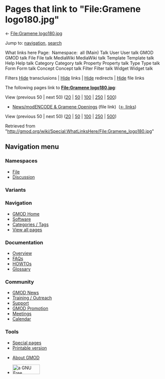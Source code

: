 <div id="mw-page-base" class="noprint">

</div>

<div id="mw-head-base" class="noprint">

</div>

<div id="content" class="mw-body" role="main">

<span id="top"></span>

<div id="mw-js-message" style="display:none;">

</div>



# <span dir="auto">Pages that link to "File:Gramene logo180.jpg"</span>

<div id="bodyContent">

<div id="contentSub">

← [File:Gramene
logo180.jpg](/wiki/File:Gramene_logo180.jpg "File:Gramene logo180.jpg")

</div>

<div id="jump-to-nav" class="mw-jump">

Jump to: [navigation](#mw-navigation), [search](#p-search)

</div>

<div id="mw-content-text">

What links here Page:  Namespace:  all (Main) Talk User User talk GMOD
GMOD talk File File talk MediaWiki MediaWiki talk Template Template talk
Help Help talk Category Category talk Property Property talk Type Type
talk Form Form talk Concept Concept talk Filter Filter talk Widget
Widget talk

Filters
[Hide](/mediawiki/index.php?title=Special:WhatLinksHere/File:Gramene_logo180.jpg&hidetrans=1 "Special:WhatLinksHere/File:Gramene logo180.jpg")
transclusions \|
[Hide](/mediawiki/index.php?title=Special:WhatLinksHere/File:Gramene_logo180.jpg&hidelinks=1 "Special:WhatLinksHere/File:Gramene logo180.jpg")
links \|
[Hide](/mediawiki/index.php?title=Special:WhatLinksHere/File:Gramene_logo180.jpg&hideredirs=1 "Special:WhatLinksHere/File:Gramene logo180.jpg")
redirects \|
[Hide](/mediawiki/index.php?title=Special:WhatLinksHere/File:Gramene_logo180.jpg&hideimages=1 "Special:WhatLinksHere/File:Gramene logo180.jpg")
file links

The following pages link to **[File:Gramene
logo180.jpg](/wiki/File:Gramene_logo180.jpg "File:Gramene logo180.jpg")**:

View (previous 50 \| next 50)
([20](/mediawiki/index.php?title=Special:WhatLinksHere/File:Gramene_logo180.jpg&limit=20 "Special:WhatLinksHere/File:Gramene logo180.jpg")
\|
[50](/mediawiki/index.php?title=Special:WhatLinksHere/File:Gramene_logo180.jpg&limit=50 "Special:WhatLinksHere/File:Gramene logo180.jpg")
\|
[100](/mediawiki/index.php?title=Special:WhatLinksHere/File:Gramene_logo180.jpg&limit=100 "Special:WhatLinksHere/File:Gramene logo180.jpg")
\|
[250](/mediawiki/index.php?title=Special:WhatLinksHere/File:Gramene_logo180.jpg&limit=250 "Special:WhatLinksHere/File:Gramene logo180.jpg")
\|
[500](/mediawiki/index.php?title=Special:WhatLinksHere/File:Gramene_logo180.jpg&limit=500 "Special:WhatLinksHere/File:Gramene logo180.jpg"))

- [News/modENCODE & Gramene
  Openings](/wiki/News/modENCODE_%26_Gramene_Openings "News/modENCODE & Gramene Openings")
  (file link) ‎ <span class="mw-whatlinkshere-tools">([←
  links](/mediawiki/index.php?title=Special:WhatLinksHere&target=News%2FmodENCODE+%26+Gramene+Openings "Special:WhatLinksHere"))</span>

View (previous 50 \| next 50)
([20](/mediawiki/index.php?title=Special:WhatLinksHere/File:Gramene_logo180.jpg&limit=20 "Special:WhatLinksHere/File:Gramene logo180.jpg")
\|
[50](/mediawiki/index.php?title=Special:WhatLinksHere/File:Gramene_logo180.jpg&limit=50 "Special:WhatLinksHere/File:Gramene logo180.jpg")
\|
[100](/mediawiki/index.php?title=Special:WhatLinksHere/File:Gramene_logo180.jpg&limit=100 "Special:WhatLinksHere/File:Gramene logo180.jpg")
\|
[250](/mediawiki/index.php?title=Special:WhatLinksHere/File:Gramene_logo180.jpg&limit=250 "Special:WhatLinksHere/File:Gramene logo180.jpg")
\|
[500](/mediawiki/index.php?title=Special:WhatLinksHere/File:Gramene_logo180.jpg&limit=500 "Special:WhatLinksHere/File:Gramene logo180.jpg"))

</div>

<div class="printfooter">

Retrieved from
"<http://gmod.org/wiki/Special:WhatLinksHere/File:Gramene_logo180.jpg>"

</div>

<div id="catlinks" class="catlinks catlinks-allhidden">

</div>

<div class="visualClear">

</div>

</div>

</div>

<div id="mw-navigation">

## Navigation menu

<div id="mw-head">



<div id="left-navigation">

<div id="p-namespaces" class="vectorTabs" role="navigation"
aria-labelledby="p-namespaces-label">

### Namespaces

- <span id="ca-nstab-image"><a href="/wiki/File:Gramene_logo180.jpg" accesskey="c"
  title="View the file page [c]">File</a></span>
- <span id="ca-talk"><a
  href="/mediawiki/index.php?title=File_talk:Gramene_logo180.jpg&amp;action=edit&amp;redlink=1"
  accesskey="t"
  title="Discussion about the content page [t]">Discussion</a></span>

</div>

<div id="p-variants" class="vectorMenu emptyPortlet" role="navigation"
aria-labelledby="p-variants-label">

### 

### Variants[](#)

<div class="menu">

</div>

</div>

</div>

<div id="right-navigation">





</div>



</div>

</div>

</div>

<div id="mw-panel">

<div id="p-logo" role="banner">

<a href="/wiki/Main_Page"
style="background-image: url(http://gmod.org/images/GMOD-cogs.png);"
title="Visit the main page"></a>

</div>

<div id="p-Navigation" class="portal" role="navigation"
aria-labelledby="p-Navigation-label">

### Navigation

<div class="body">

- <span id="n-GMOD-Home">[GMOD Home](/wiki/Main_Page)</span>
- <span id="n-Software">[Software](/wiki/GMOD_Components)</span>
- <span id="n-Categories-.2F-Tags">[Categories /
  Tags](/wiki/Categories)</span>
- <span id="n-View-all-pages">[View all
  pages](/wiki/Special:AllPages)</span>

</div>

</div>

<div id="p-Documentation" class="portal" role="navigation"
aria-labelledby="p-Documentation-label">

### Documentation

<div class="body">

- <span id="n-Overview">[Overview](/wiki/Overview)</span>
- <span id="n-FAQs">[FAQs](/wiki/Category:FAQ)</span>
- <span id="n-HOWTOs">[HOWTOs](/wiki/Category:HOWTO)</span>
- <span id="n-Glossary">[Glossary](/wiki/Glossary)</span>

</div>

</div>

<div id="p-Community" class="portal" role="navigation"
aria-labelledby="p-Community-label">

### Community

<div class="body">

- <span id="n-GMOD-News">[GMOD News](/wiki/GMOD_News)</span>
- <span id="n-Training-.2F-Outreach">[Training /
  Outreach](/wiki/Training_and_Outreach)</span>
- <span id="n-Support">[Support](/wiki/Support)</span>
- <span id="n-GMOD-Promotion">[GMOD
  Promotion](/wiki/GMOD_Promotion)</span>
- <span id="n-Meetings">[Meetings](/wiki/Meetings)</span>
- <span id="n-Calendar">[Calendar](/wiki/Calendar)</span>

</div>

</div>

<div id="p-tb" class="portal" role="navigation"
aria-labelledby="p-tb-label">

### Tools

<div class="body">

- <span id="t-specialpages"><a href="/wiki/Special:SpecialPages" accesskey="q"
  title="A list of all special pages [q]">Special pages</a></span>
- <span id="t-print"><a
  href="/mediawiki/index.php?title=Special:WhatLinksHere/File:Gramene_logo180.jpg&amp;printable=yes"
  rel="alternate" accesskey="p"
  title="Printable version of this page [p]">Printable version</a></span>

</div>

</div>

</div>

</div>

<div id="footer" role="contentinfo">

- <span id="footer-places-about">[About
  GMOD](/wiki/GMOD:About "GMOD:About")</span>

<!-- -->

- <span id="footer-copyrightico">[<img src="http://www.gnu.org/graphics/gfdl-logo-small.png" width="88"
  height="31" alt="a GNU Free Documentation License" />](http://www.gnu.org/licenses/fdl-1.3.html)</span>




</div>
